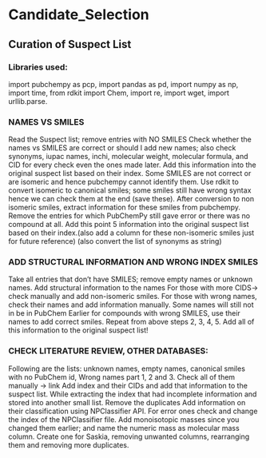 # Candidate_Selection
## Curation of Suspect List
### Libraries used:
import pubchempy as pcp,
import pandas as pd,
import numpy as np,
import time,
from rdkit import Chem,
import re,
import wget,
import urllib.parse.

### NAMES VS SMILES
Read the Suspect list; remove entries with NO SMILES
Check whether the names vs SMILES are correct or should I add new names; also check synonyms, iupac names, inchi, molecular weight, molecular formula, and CID for every check even the ones made later.
Add this information into the original suspect list based on their index.
Some SMILES are not correct or are isomeric and hence pubchempy cannot identify them. Use rdkit to convert isomeric to canonical smiles; some smiles still have wrong syntax hence we can check them at the end (save these). After conversion to non isomeric smiles, extract information for these smiles from pubchempy.
Remove the entries for which PubChemPy still gave error or there was no compound at all.
Add this point 5 information into the original suspect list based on their index.(also add a column for these non-isomeric smiles just for future reference) (also convert the list of synonyms as string)

### ADD STRUCTURAL INFORMATION AND WRONG INDEX SMILES
Take all entries that don’t have SMILES; remove empty names or unknown names.
Add structural information to the names
For those with more CIDS→ check manually and add non-isomeric smiles. For those with wrong names, check their names and add information manually.
Some names will still not in be in PubChem
Earlier for compounds with wrong SMILES, use their names to add correct smiles.
Repeat from above steps 2, 3, 4, 5.
Add all of this information to the original suspect list!

### CHECK LITERATURE REVIEW, OTHER DATABASES:
Following are the lists: unknown names, empty names, canonical smiles with no PubChem id, Wrong names part 1, 2 and 3.
Check all of them manually → link
Add index and their CIDs and add that information to the suspect list. While extracting the index that had incomplete information and stored into another small list.
Remove the duplicates
Add information on their classification using NPClassifier API.
For error ones check and change the index of the NPClassifier file.
Add monoisotopic masses since you changed them earlier; and name the numeric mass as molecular mass column.
Create one for Saskia, removing unwanted columns, rearranging them and removing more duplicates.
